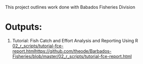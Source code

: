 This project outlines work done with Babados Fisheries Division

# Outputs:
1. Tutorial: Fish Catch and Effort Analysis and Reporting Using R [02_r_scripts/tutorial-fce-report.html](https://github.com/theode/Barbados-Fisheries/blob/master/02_r_scripts/tutorial-fce-report.html)https://github.com/theode/Barbados-Fisheries/blob/master/02_r_scripts/tutorial-fce-report.html
